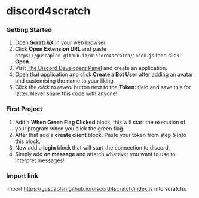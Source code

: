 # discord4scratch

### Getting Started
  1. Open [**ScratchX**](http://scratchx.org/) in your web browser.
  2. Click **Open Extension URL** and paste `https://guscaplan.github.io/discord4scratch/index.js` then click **Open**.
  3. Visit [The Discord Developers Panel](https://discordapp.com/developers/applications/me) and create an application.
  4. Open that application and click **Create a Bot User** after adding an avatar and customising the name to your liking.
  5. Click the *click to reveal* button next to the **Token:** field and save this for latter. Never share this code with anyone!

### First Project
  1. Add a **When Green Flag Clicked** block, this will start the execution of your program when you click the green flag.
  2. After that add a **create client** block. Paste your token from step **5** into this block.
  3. Now add a **login** block that will start the connection to discord.
  4. Simply add **on message** and attatch whatever you want to use to interpret messages!



### Import link
import https://guscaplan.github.io/discord4scratch/index.js into scratchx
